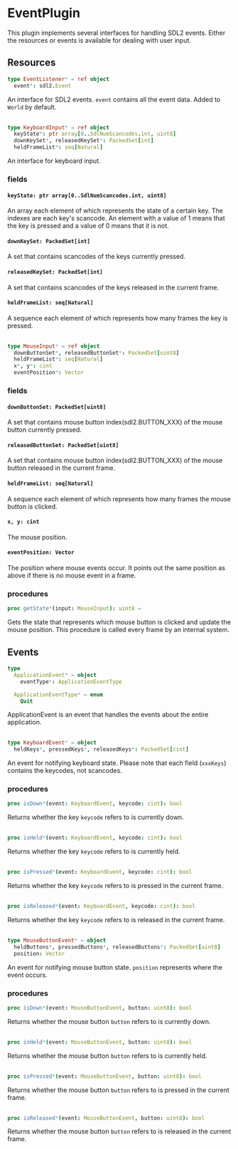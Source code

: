# EventPlugin
This plugin implements several interfaces for handling SDL2 events. Either the resources or events is available for dealing with user input.

## Resources
```nim
type EventListener* = ref object
  event*: sdl2.Event
```
An interface for SDL2 events. `event` contains all the event data.
Added to `World` by default.<br><br>

```nim
type KeyboardInput* = ref object
  keyState*: ptr array[0..SdlNumScancodes.int, uint8]
  downKeySet*, releasedKeySet*: PackedSet[int]
  heldFrameList*: seq[Natural]
```
An interface for keyboard input.

### fields
#### `keyState: ptr array[0..SdlNumScancodes.int, uint8]`
An array each element of which represents the state of a certain key. The indexes are each key's scancode. An element with a value of 1 means that the key is pressed and a value of 0 means that it is not.

#### `downKeySet: PackedSet[int]`
A set that contains scancodes of the keys currently pressed.

#### `releasedKeySet: PackedSet[int]`
A set that contains scancodes of the keys released in the current frame.

#### `heldFrameList: seq[Natural]`
A sequence each element of which represents how many frames the key is pressed.<br><br>

```nim
type MouseInput* = ref object
  downButtonSet*, releasedButtonSet*: PackedSet[uint8]
  heldFrameList*: seq[Natural]
  x*, y*: cint
  eventPosition*: Vector
```

### fields
#### `downButtonSet: PackedSet[uint8]`
A set that contains mouse button index(sdl2.BUTTON_XXX) of the mouse button currently pressed.

#### `releasedButtonSet: PackedSet[uint8]`
A set that contains mouse button index(sdl2.BUTTON_XXX) of the mouse button released in the current frame.

#### `heldFrameList: seq[Natural]`
A sequence each element of which represents how many frames the mouse button is clicked.

#### `x, y: cint`
The mouse position.

#### `eventPosition: Vector`
The position where mouse events occur. It points out the same position as above if there is no mouse event in a frame.

### procedures
```nim
proc getState*(input: MouseInput): uint8 =
```
Gets the state that represents which mouse button is clicked and update the mouse position. This procedure is called every frame by an internal system.

## Events
```nim
type
  ApplicationEvent* = object
    eventType*: ApplicationEventType

  ApplicationEventType* = enum
    Quit
```
ApplicationEvent is an event that handles the events about the entire application.<br><br>

```nim
type KeyboardEvent* = object
  heldKeys*, pressedKeys*, releasedKeys*: PackedSet[cint]
```
An event for notifying keyboard state. Please note that each field (`xxxKeys`) contains the keycodes, not scancodes.

### procedures
```nim
proc isDown*(event: KeyboardEvent, keycode: cint): bool
```
Returns whether the key `keycode` refers to is currently down.<br><br>

```nim
proc isHeld*(event: KeyboardEvent, keycode: cint): bool
```
Returns whether the key `keycode` refers to is currently held.<br><br>

```nim
proc isPressed*(event: KeyboardEvent, keycode: cint): bool
```
Returns whether the key `keycode` refers to is pressed in the current frame.<br><br>

```nim
proc isReleased*(event: KeyboardEvent, keycode: cint): bool
```
Returns whether the key `keycode` refers to is released in the current frame.<br><br>

```nim
type MouseButtonEvent* = object
  heldButtons*, pressedButtons*, releasedButtons*: PackedSet[uint8]
  position: Vector
```
An event for notifying mouse button state. `position` represents where the event occurs.

### procedures
```nim
proc isDown*(event: MouseButtonEvent, button: uint8): bool
```
Returns whether the mouse button `button` refers to is currently down.<br><br>

```nim
proc isHeld*(event: MouseButtonEvent, button: uint8): bool
```
Returns whether the mouse button `button` refers to is currently held.<br><br>

```nim
proc isPressed*(event: MouseButtonEvent, button: uint8): bool
```
Returns whether the mouse button `button` refers to is pressed in the current frame.<br><br>

```nim
proc isReleased*(event: MouseButtonEvent, button: uint8): bool
```
Returns whether the mouse button `button` refers to is released in the current frame.<br><br>

